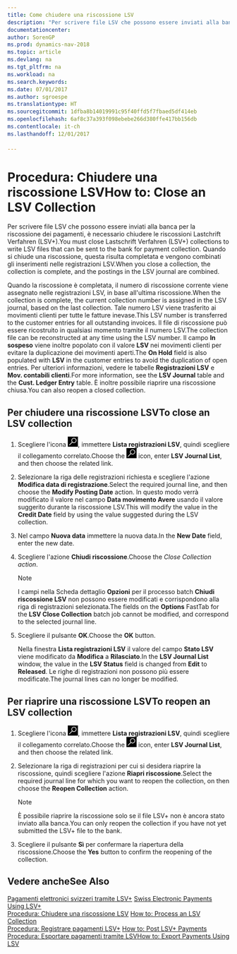 ```yaml
---
title: Come chiudere una riscossione LSV
description: "Per scrivere file LSV che possono essere inviati alla banca per la riscossione dei pagamenti, è necessario chiudere le riscossioni Lastchrift Verfahren (LSV+). Quando si chiude una riscossione, questa risulta completata e vengono combinati gli inserimenti nelle registrazioni LSV."
documentationcenter: 
author: SorenGP
ms.prod: dynamics-nav-2018
ms.topic: article
ms.devlang: na
ms.tgt_pltfrm: na
ms.workload: na
ms.search.keywords: 
ms.date: 07/01/2017
ms.author: sgroespe
ms.translationtype: HT
ms.sourcegitcommit: 1dfba8b14019991c95f40ffd5f7fbaed5df414eb
ms.openlocfilehash: 6af8c37a393f098ebebe266d380ffe417bb156db
ms.contentlocale: it-ch
ms.lasthandoff: 12/01/2017

---
```

# <a name="how-to-close-an-lsv-collection"></a><span data-ttu-id="cef0a-104">Procedura: Chiudere una riscossione LSV</span><span class="sxs-lookup"><span data-stu-id="cef0a-104">How to: Close an LSV Collection</span></span>
<span data-ttu-id="cef0a-105">Per scrivere file LSV che possono essere inviati alla banca per la riscossione dei pagamenti, è necessario chiudere le riscossioni Lastchrift Verfahren (LSV+).</span><span class="sxs-lookup"><span data-stu-id="cef0a-105">You must close Lastschrift Verfahren (LSV+) collections to write LSV files that can be sent to the bank for payment collection.</span></span> <span data-ttu-id="cef0a-106">Quando si chiude una riscossione, questa risulta completata e vengono combinati gli inserimenti nelle registrazioni LSV.</span><span class="sxs-lookup"><span data-stu-id="cef0a-106">When you close a collection, the collection is complete, and the postings in the LSV journal are combined.</span></span>  

<span data-ttu-id="cef0a-107">Quando la riscossione è completata, il numero di riscossione corrente viene assegnato nelle registrazioni LSV, in base all'ultima riscossione.</span><span class="sxs-lookup"><span data-stu-id="cef0a-107">When the collection is complete, the current collection number is assigned in the LSV journal, based on the last collection.</span></span> <span data-ttu-id="cef0a-108">Tale numero LSV viene trasferito ai movimenti clienti per tutte le fatture inevase.</span><span class="sxs-lookup"><span data-stu-id="cef0a-108">This LSV number is transferred to the customer entries for all outstanding invoices.</span></span> <span data-ttu-id="cef0a-109">Il file di riscossione può essere ricostruito in qualsiasi momento tramite il numero LSV.</span><span class="sxs-lookup"><span data-stu-id="cef0a-109">The collection file can be reconstructed at any time using the LSV number.</span></span> <span data-ttu-id="cef0a-110">Il campo **In sospeso** viene inoltre popolato con il valore **LSV** nei movimenti clienti per evitare la duplicazione dei movimenti aperti.</span><span class="sxs-lookup"><span data-stu-id="cef0a-110">The **On Hold** field is also populated with **LSV** in the customer entries to avoid the duplication of open entries.</span></span> <span data-ttu-id="cef0a-111">Per ulteriori informazioni, vedere le tabelle **Registrazioni LSV** e **Mov. contabili clienti**.</span><span class="sxs-lookup"><span data-stu-id="cef0a-111">For more information, see the **LSV Journal** table and the **Cust. Ledger Entry** table.</span></span> <span data-ttu-id="cef0a-112">È inoltre possibile riaprire una riscossione chiusa.</span><span class="sxs-lookup"><span data-stu-id="cef0a-112">You can also reopen a closed collection.</span></span>  

## <a name="to-close-an-lsv-collection"></a><span data-ttu-id="cef0a-113">Per chiudere una riscossione LSV</span><span class="sxs-lookup"><span data-stu-id="cef0a-113">To close an LSV collection</span></span>  

1.  <span data-ttu-id="cef0a-114">Scegliere l'icona ![Cerca pagina o report](../../media/ui-search/search_small.png "Cerca pagina o report"), immettere **Lista registrazioni LSV**, quindi scegliere il collegamento correlato.</span><span class="sxs-lookup"><span data-stu-id="cef0a-114">Choose the ![Search for Page or Report](../../media/ui-search/search_small.png "Search for Page or Report icon") icon, enter **LSV Journal List**, and then choose the related link.</span></span>  
2.  <span data-ttu-id="cef0a-115">Selezionare la riga delle registrazioni richiesta e scegliere l'azione **Modifica data di registrazione**.</span><span class="sxs-lookup"><span data-stu-id="cef0a-115">Select the required journal line, and then choose the **Modify Posting Date** action.</span></span> <span data-ttu-id="cef0a-116">In questo modo verrà modificato il valore nel campo **Data movimento Avere** usando il valore suggerito durante la riscossione LSV.</span><span class="sxs-lookup"><span data-stu-id="cef0a-116">This will modify the value in the **Credit Date** field by using the value suggested during the LSV collection.</span></span>  
3.  <span data-ttu-id="cef0a-117">Nel campo **Nuova data** immettere la nuova data.</span><span class="sxs-lookup"><span data-stu-id="cef0a-117">In the **New Date** field, enter the new date.</span></span>  
4.  <span data-ttu-id="cef0a-118">Scegliere l'azione **Chiudi riscossione**.</span><span class="sxs-lookup"><span data-stu-id="cef0a-118">Choose the **Close Collection* action*.</span></span>  

    > [!NOTE]  
    >  <span data-ttu-id="cef0a-119">I campi nella Scheda dettaglio **Opzioni** per il processo batch **Chiudi riscossione LSV** non possono essere modificati e corrispondono alla riga di registrazioni selezionata.</span><span class="sxs-lookup"><span data-stu-id="cef0a-119">The fields on the **Options** FastTab for the **LSV Close Collection** batch job cannot be modified, and correspond to the selected journal line.</span></span>  

5.  <span data-ttu-id="cef0a-120">Scegliere il pulsante **OK**.</span><span class="sxs-lookup"><span data-stu-id="cef0a-120">Choose the **OK** button.</span></span>  

    <span data-ttu-id="cef0a-121">Nella finestra **Lista registrazioni LSV** il valore del campo **Stato LSV** viene modificato da **Modifica** a **Rilasciato**.</span><span class="sxs-lookup"><span data-stu-id="cef0a-121">In the **LSV Journal List** window, the value in the **LSV Status** field is changed from **Edit** to **Released**.</span></span> <span data-ttu-id="cef0a-122">Le righe di registrazioni non possono più essere modificate.</span><span class="sxs-lookup"><span data-stu-id="cef0a-122">The journal lines can no longer be modified.</span></span>  

## <a name="to-reopen-an-lsv-collection"></a><span data-ttu-id="cef0a-123">Per riaprire una riscossione LSV</span><span class="sxs-lookup"><span data-stu-id="cef0a-123">To reopen an LSV collection</span></span>  

1.  <span data-ttu-id="cef0a-124">Scegliere l'icona ![Cerca pagina o report](../../media/ui-search/search_small.png "Cerca pagina o report"), immettere **Lista registrazioni LSV**, quindi scegliere il collegamento correlato.</span><span class="sxs-lookup"><span data-stu-id="cef0a-124">Choose the ![Search for Page or Report](../../media/ui-search/search_small.png "Search for Page or Report icon") icon, enter **LSV Journal List**, and then choose the related link.</span></span>  
2.  <span data-ttu-id="cef0a-125">Selezionare la riga di registrazioni per cui si desidera riaprire la riscossione, quindi scegliere l'azione **Riapri riscossione**.</span><span class="sxs-lookup"><span data-stu-id="cef0a-125">Select the required journal line for which you want to reopen the collection, on then choose the **Reopen Collection** action.</span></span>  

    > [!NOTE]  
    >  <span data-ttu-id="cef0a-126">È possibile riaprire la riscossione solo se il file LSV+ non è ancora stato inviato alla banca.</span><span class="sxs-lookup"><span data-stu-id="cef0a-126">You can only reopen the collection if you have not yet submitted the LSV+ file to the bank.</span></span>  

3.  <span data-ttu-id="cef0a-127">Scegliere il pulsante **Sì** per confermare la riapertura della riscossione.</span><span class="sxs-lookup"><span data-stu-id="cef0a-127">Choose the **Yes** button to confirm the reopening of the collection.</span></span>  

## <a name="see-also"></a><span data-ttu-id="cef0a-128">Vedere anche</span><span class="sxs-lookup"><span data-stu-id="cef0a-128">See Also</span></span>  
 <span data-ttu-id="cef0a-129">[Pagamenti elettronici svizzeri tramite LSV+](swiss-electronic-payments-using-lsv-.md) </span><span class="sxs-lookup"><span data-stu-id="cef0a-129">[Swiss Electronic Payments Using LSV+](swiss-electronic-payments-using-lsv-.md) </span></span>  
 <span data-ttu-id="cef0a-130">[Procedura: Chiudere una riscossione LSV](how-to-process-an-lsv-collection.md) </span><span class="sxs-lookup"><span data-stu-id="cef0a-130">[How to: Process an LSV Collection](how-to-process-an-lsv-collection.md) </span></span>  
 <span data-ttu-id="cef0a-131">[Procedura: Registrare pagamenti LSV+](how-to-post-lsv-payments.md) </span><span class="sxs-lookup"><span data-stu-id="cef0a-131">[How to: Post LSV+ Payments](how-to-post-lsv-payments.md) </span></span>  
 [<span data-ttu-id="cef0a-132">Procedura: Esportare pagamenti tramite LSV</span><span class="sxs-lookup"><span data-stu-id="cef0a-132">How to: Export Payments Using LSV</span></span>](how-to-export-payments-using-lsv.md)

